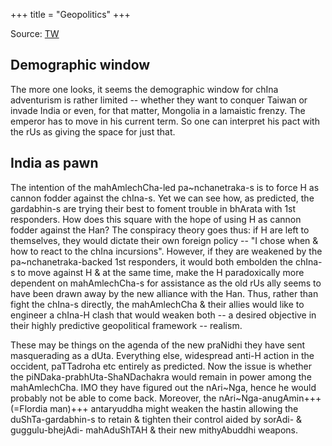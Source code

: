 +++
title = "Geopolitics"
+++

Source: [TW](https://threadreaderapp.com/thread/1639695934501076993.html)

## Demographic window
The more one looks, it seems the demographic window for chIna adventurism is rather limited -- whether they want to conquer Taiwan or invade India or even, for that matter, Mongolia in a lamaistic frenzy. The emperor has to move in his current term. So one can interpret his pact with the rUs as giving the space for just that. 

## India as pawn
The intention of the mahAmlechCha-led pa~nchanetraka-s is to force H as cannon fodder against the chIna-s. Yet we can see how, as predicted, the gardabhin-s are trying their best to foment trouble in bhArata with 1st responders. How does this square with the hope of using H as cannon fodder against the Han? The conspiracy theory goes thus: if H are left to themselves, they would dictate their own foreign policy -- "I chose when & how to react to the chIna incursions". However, if they are weakened by the pa~nchanetraka-backed 1st responders, it would both embolden the chIna-s to move against H & at the same time, make the H paradoxically more dependent on mahAmlechCha-s for assistance as the old rUs ally seems to have been drawn away by the new alliance with the Han. Thus, rather than fight the chIna-s directly, the mahAmlechCha & their allies would like to engineer a chIna-H clash that would weaken both -- a desired objective in their highly predictive geopolitical framework -- realism. 

These may be things on the agenda of the new praNidhi they have sent masquerading as a dUta. Everything else, widespread anti-H action in the occident, paTTadroha etc entirely as predicted. Now the issue is whether the piNDaka-prabhUta-ShaNDachakra would remain in power among the mahAmlechCha. IMO they have figured out the nAri~Nga, hence he would probably not be able to come back. Moreover, the nAri~Nga-anugAmin+++(=Flordia man)+++ antaryuddha might weaken the hastin allowing the duShTa-gardabhin-s to retain & tighten their control aided by sorAdi- & guggulu-bhejAdi- mahAduShTAH & their new mithyAbuddhi weapons.